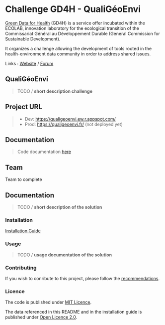 # Challenge GD4H - QualiGéoEnvi

<a href="https://gd4h.ecologie.gouv.fr/" target="_blank" rel="noreferrer">Green Data for Health</a> (GD4H) is a service offer incubated within the ECOLAB, innovation laboratory for the ecological transition of the Commissariat Général au Développement Durable (General Commission for Sustainable Development).

It organizes a challenge allowing the development of tools rooted in the health-environment data community in order to address shared issues.

Links : 
<a href="https://challenge.gd4h.ecologie.gouv.fr/" target="_blank" rel="noreferrer">Website</a> /
<a href="https://forum.challenge.gd4h.ecologie.gouv.fr/" target="_blank" rel="noreferrer">Forum</a>

## QualiGéoEnvi

>TODO / **short description challenge**


## **Project URL**

> - Dev: https://qualigeoenvi.ew.r.appspot.com/
> - Prod: https://qualigeoenvi.fr/ (not deployed yet)

## **Documentation**

> Code documentation [here](./code_documentation.md)

## **Team**

Team to complete

## **Documentation**

>TODO / **short description of the solution**

### **Installation**

[Installation Guide](/INSTALL.md)

### **Usage**

>TODO / **usage documentation of the solution**

### **Contributing**

If you wish to conribute to this project, please follow the [recommendations](/CONTRIBUTING.md).

### **Licence**

The code is published under [MIT Licence](/LICENSE).

The data referenced in this README and in the installation guide is published under <a href="https://www.etalab.gouv.fr/wp-content/uploads/2018/11/open-licence.pdf">Open Licence 2.0</a>.
